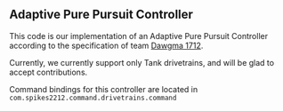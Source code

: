 ## Adaptive Pure Pursuit Controller

This code is our implementation of an Adaptive Pure Pursuit Controller according to the specification of team [Dawgma 1712](https://www.chiefdelphi.com/t/paper-implementation-of-the-adaptive-pure-pursuit-controller/166552).

Currently, we currently support only Tank drivetrains, and will be glad to accept contributions. 

Command bindings for this controller are located in `com.spikes2212.command.drivetrains.command`
